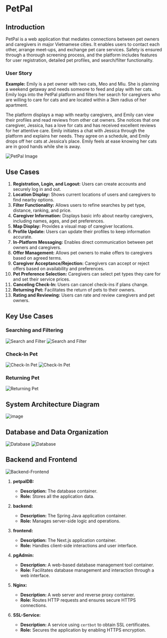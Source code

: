# PetPal

## Introduction
PetPal is a web application that mediates connections between pet owners and caregivers in major Vietnamese cities. It enables users to contact each other, arrange meet-ups, and exchange pet care services. Safety is ensured through a thorough screening process, and the platform includes features for user registration, detailed pet profiles, and search/filter functionality.

### User Story
**Example:**
Emily is a pet owner with two cats, Meo and Miu. She is planning a weekend getaway and needs someone to feed and play with her cats. Emily logs into the PetPal platform and filters her search for caregivers who are willing to care for cats and are located within a 3km radius of her apartment.

The platform displays a map with nearby caregivers, and Emily can view their profiles and read reviews from other cat owners. She notices that one caregiver, Jessica, has a love for cats and has received excellent reviews for her attentive care. Emily initiates a chat with Jessica through the platform and explains her needs. They agree on a schedule, and Emily drops off her cats at Jessica’s place. Emily feels at ease knowing her cats are in good hands while she is away.

![PetPal Image](https://github.com/anhtuansggd/petPal/assets/35883067/067bad10-97e5-4bd9-b5d6-c6e0407f456d)

## Use Cases
1. **Registration, Login, and Logout:** Users can create accounts and securely log in and out.
2. **Location Display:** Shows current locations of users and caregivers to find nearby options.
3. **Filter Functionality:** Allows users to refine searches by pet type, distance, ranking, and price.
4. **Caregiver Information:** Displays basic info about nearby caregivers, including names, ages, and pet preferences.
5. **Map Display:** Provides a visual map of caregiver locations.
6. **Profile Update:** Users can update their profiles to keep information accurate.
7. **In-Platform Messaging:** Enables direct communication between pet owners and caregivers.
8. **Offer Management:** Allows pet owners to make offers to caregivers based on agreed terms.
9. **Caregiver Acceptance/Rejection:** Caregivers can accept or reject offers based on availability and preferences.
10. **Pet Preference Selection:** Caregivers can select pet types they care for and set their service prices.
11. **Canceling Check-In:** Users can cancel check-ins if plans change.
12. **Returning Pet:** Facilitates the return of pets to their owners.
13. **Rating and Reviewing:** Users can rate and review caregivers and pet owners.

## Key Use Cases
### Searching and Filtering
![Search and Filter](https://github.com/anhtuansggd/petPal/assets/35883067/d94fba65-a7f5-4cbb-b722-2e72e606403a)
![Search and Filter](https://github.com/anhtuansggd/petPal/assets/35883067/6f87def1-f72e-4ce2-9ddc-7d44686cb350)

### Check-In Pet
![Check-In Pet](https://github.com/anhtuansggd/petPal/assets/35883067/1baf8ca1-2688-4cd4-8465-af8b443b959b)
![Check-In Pet](https://github.com/anhtuansggd/petPal/assets/35883067/16458f0c-a728-45ce-a245-04707f983269)

### Returning Pet
![Returning Pet](https://github.com/anhtuansggd/petPal/assets/35883067/a0bce5f7-1e48-4443-9799-750af2b870a1)

## System Architecture Diagram
![image](https://github.com/anhtuansggd/petPal/assets/35883067/7bfb5331-58d0-410c-ad22-9d1a80063fa9)


## Database and Data Organization
![Database](https://github.com/anhtuansggd/petPal/assets/35883067/242b0b73-c97b-4574-9dad-3bbc55faff10)
![Database](https://github.com/anhtuansggd/petPal/assets/35883067/fce264d4-2be8-4915-bbf8-ebf561c27d25)

## Backend and Frontend
![Backend-Frontend](https://github.com/anhtuansggd/petPal/assets/35883067/e29621ad-6c57-4391-bb5a-e20d2d47dba3)
1. **petpalDB:**
    - **Description:** The database container.
    - **Role:** Stores all the application data.

2. **backend:**
    - **Description:** The Spring Java application container.
    - **Role:** Manages server-side logic and operations.

3. **frontend:**
    - **Description:** The Next.js application container.
    - **Role:** Handles client-side interactions and user interface.

4. **pgAdmin:**
    - **Description:** A web-based database management tool container.
    - **Role:** Facilitates database management and interaction through a web interface.

5. **Nginx:**
    - **Description:** A web server and reverse proxy container.
    - **Role:** Routes HTTP requests and ensures secure HTTPS connections.

6. **SSL-Service:**
    - **Description:** A service using `certbot` to obtain SSL certificates.
    - **Role:** Secures the application by enabling HTTPS encryption.

